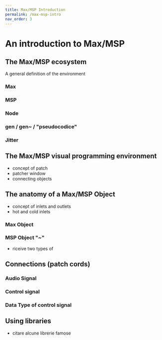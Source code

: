 ```yaml
---
title: Max/MSP Introduction
permalink: /max-msp-intro
nav_order: 3
---
```


# An introduction to Max/MSP

## The Max/MSP ecosystem
A general definition of the environment 

### Max

### MSP

### Node

### gen / gen~ / "pseudocodice"

### Jitter


## The Max/MSP visual programming environment
- concept of patch
- patcher window
- connecting objects


## The anatomy of a Max/MSP Object
- concept of inlets and outlets
- hot and cold inlets

### Max Object

### MSP Object "~"
- riceive two types of 



## Connections (patch cords)

### Audio Signal

### Control signal 

### Data Type of control signal



## Using libraries
- citare alcune librerie famose




